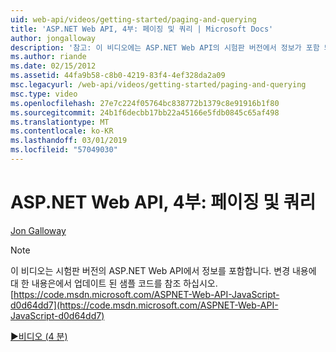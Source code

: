 ```yaml
---
uid: web-api/videos/getting-started/paging-and-querying
title: 'ASP.NET Web API, 4부: 페이징 및 쿼리 | Microsoft Docs'
author: jongalloway
description: '참고: 이 비디오에는 ASP.NET Web API의 시험판 버전에서 정보가 포함 되어 있습니다.'
ms.author: riande
ms.date: 02/15/2012
ms.assetid: 44fa9b58-c8b0-4219-83f4-4ef328da2a09
msc.legacyurl: /web-api/videos/getting-started/paging-and-querying
msc.type: video
ms.openlocfilehash: 27e7c224f05764bc838772b1379c8e91916b1f80
ms.sourcegitcommit: 24b1f6decbb17bb22a45166e5fdb0845c65af498
ms.translationtype: MT
ms.contentlocale: ko-KR
ms.lasthandoff: 03/01/2019
ms.locfileid: "57049030"
---
```

<a name="aspnet-web-api-part-4-paging-and-querying"></a>ASP.NET Web API, 4부: 페이징 및 쿼리
====================
[Jon Galloway](https://github.com/jongalloway)

> [!NOTE]
> 이 비디오는 시험판 버전의 ASP.NET Web API에서 정보를 포함합니다. 변경 내용에 대 한 내용은에서 업데이트 된 샘플 코드를 참조 하십시오. [https://code.msdn.microsoft.com/ASPNET-Web-API-JavaScript-d0d64dd7](https://code.msdn.microsoft.com/ASPNET-Web-API-JavaScript-d0d64dd7)

[&#9654;비디오 (4 분)](https://channel9.msdn.com/Blogs/ASP-NET-Site-Videos/paging-and-querying)
